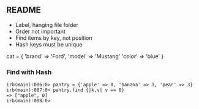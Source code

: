 ## README

- Label, hanging file folder 
- Order not important 
- Find items by key, not position 
- Hash keys must be unique 


cat = {
    'brand' => 'Ford',
    'model' => 'Mustang'
    'color' => 'blue'
}

### Find with Hash 

```
irb(main):006:0> pantry = {'apple' => 0, 'banana' => 1, 'pear' => 3}
irb(main):007:0> pantry.find {|k,v| v == 0}
=> ["apple", 0]
irb(main):008:0> 
```